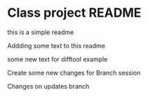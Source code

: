 # Class project README

this is a simple readme

Addding some text to this readme


some new text for difftool example

Create some new changes for Branch session

Changes on updates branch

